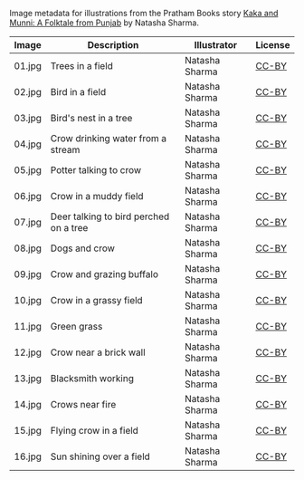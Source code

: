 Image metadata for illustrations from the Pratham Books story [Kaka and Munni: A Folktale from Punjab](https://storyweaver.org.in/stories/207-kaka-and-munni-a-folktale-from-punjab) by Natasha Sharma.

Image | Description | Illustrator | License
----- | ----------- | ----------- | -------
01.jpg | Trees in a field | Natasha Sharma | [CC-BY](https://creativecommons.org/licenses/by/4.0/)
02.jpg | Bird in a field | Natasha Sharma | [CC-BY](https://creativecommons.org/licenses/by/4.0/)
03.jpg | Bird's nest in a tree  | Natasha Sharma | [CC-BY](https://creativecommons.org/licenses/by/4.0/)
04.jpg | Crow drinking water from a stream | Natasha Sharma | [CC-BY](https://creativecommons.org/licenses/by/4.0/)
05.jpg | Potter talking to crow | Natasha Sharma | [CC-BY](https://creativecommons.org/licenses/by/4.0/)
06.jpg | Crow in a muddy field | Natasha Sharma | [CC-BY](https://creativecommons.org/licenses/by/4.0/)
07.jpg | Deer talking to bird perched on a tree | Natasha Sharma | [CC-BY](https://creativecommons.org/licenses/by/4.0/)
08.jpg | Dogs and crow | Natasha Sharma | [CC-BY](https://creativecommons.org/licenses/by/4.0/)
09.jpg | Crow and grazing buffalo | Natasha Sharma | [CC-BY](https://creativecommons.org/licenses/by/4.0/)
10.jpg | Crow in a grassy field  | Natasha Sharma | [CC-BY](https://creativecommons.org/licenses/by/4.0/)
11.jpg | Green grass | Natasha Sharma | [CC-BY](https://creativecommons.org/licenses/by/4.0/)
12.jpg | Crow near a brick wall | Natasha Sharma | [CC-BY](https://creativecommons.org/licenses/by/4.0/)
13.jpg | Blacksmith working | Natasha Sharma | [CC-BY](https://creativecommons.org/licenses/by/4.0/)
14.jpg | Crows near fire | Natasha Sharma | [CC-BY](https://creativecommons.org/licenses/by/4.0/)
15.jpg | Flying crow in a field  | Natasha Sharma | [CC-BY](https://creativecommons.org/licenses/by/4.0/)
16.jpg | Sun shining over a field | Natasha Sharma | [CC-BY](https://creativecommons.org/licenses/by/4.0/)